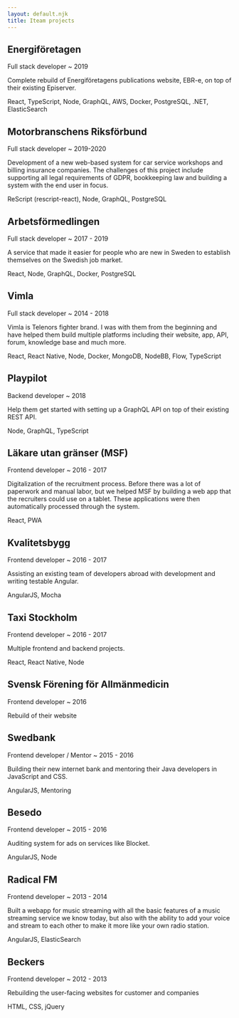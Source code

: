 ```yaml
---
layout: default.njk
title: Iteam projects
---
```


<div class="markdown grid grid-cols-1 md:grid-cols-12"><div class="col-span-12
md:col-start-3 md:col-end-13">

## Energiföretagen

<p class="text-sm text-gray-500">Full stack developer ~ 2019</p>

Complete rebuild of Energiföretagens publications website, EBR-e, on top of their existing Episerver.

<div class="mt-4 text-xs dark:text-gray-600">
React, TypeScript, Node, GraphQL, AWS, Docker, PostgreSQL, .NET, ElasticSearch
</div>

## Motorbranschens Riksförbund

<p class="text-sm text-gray-500">
Full stack developer ~ 2019-2020
</p>

Development of a new web-based system for car service workshops and billing insurance companies. The challenges of this project include supporting all legal requirements of GDPR, bookkeeping law and building a system with the end user in focus.

<div class="mt-4 text-xs dark:text-gray-600">
ReScript (rescript-react), Node, GraphQL, PostgreSQL
</div>

## Arbetsförmedlingen

<p class="text-sm text-gray-500">
Full stack developer ~ 2017 - 2019
</p>

A service that made it easier for people who are new in Sweden to establish themselves on the Swedish job market.

<div class="mt-4 text-xs dark:text-gray-600">
React, Node, GraphQL, Docker, PostgreSQL
</div>

## Vimla

<p class="text-sm text-gray-500">
Full stack developer ~ 2014 - 2018
</p>

Vimla is Telenors fighter brand. I was with them from the beginning and have helped them build multiple platforms including their website, app, API, forum, knowledge base and much more.

<div class="mt-4 text-xs dark:text-gray-600">
React, React Native, Node, Docker, MongoDB, NodeBB, Flow, TypeScript
</div>

## Playpilot

<p class="text-sm text-gray-500">
Backend developer ~ 2018
</p>

Help them get started with setting up a GraphQL API on top of their existing REST API.

<div class="mt-4 text-xs dark:text-gray-600">
Node, GraphQL, TypeScript
</div>

## Läkare utan gränser (MSF)

<p class="text-sm text-gray-500">
Frontend developer ~ 2016 - 2017
</p>

Digitalization of the recruitment process. Before there was a lot of paperwork and manual labor, but we helped MSF by building a web app that the recruiters could use on a tablet. These applications were then automatically processed through the system.

<div class="mt-4 text-xs dark:text-gray-600">
React, PWA
</div>

## Kvalitetsbygg

<p class="text-sm text-gray-500">
Frontend developer ~ 2016 - 2017
</p>

Assisting an existing team of developers abroad with development and writing testable Angular.

<div class="mt-4 text-xs dark:text-gray-600">
AngularJS, Mocha
</div>

## Taxi Stockholm

<p class="text-sm text-gray-500">
Frontend developer ~ 2016 - 2017
</p>

Multiple frontend and backend projects.

<div class="mt-4 text-xs dark:text-gray-600">
React, React Native, Node
</div>

## Svensk Förening för Allmänmedicin

<p class="text-sm text-gray-500">
Frontend developer ~ 2016
</p>

Rebuild of their website

## Swedbank

<p class="text-sm text-gray-500">
Frontend developer / Mentor ~ 2015 - 2016
</p>

Building their new internet bank and mentoring their Java developers in JavaScript and CSS.

<div class="mt-4 text-xs dark:text-gray-600">
AngularJS, Mentoring
</div>

## Besedo

<p class="text-sm text-gray-500">
Frontend developer ~ 2015 - 2016
</p>

Auditing system for ads on services like Blocket.

<div class="mt-4 text-xs dark:text-gray-600">
AngularJS, Node
</div>

## Radical FM

<p class="text-sm text-gray-500">
Frontend developer ~ 2013 - 2014
</p>

Built a webapp for music streaming with all the basic features of a music streaming service we know today, but also with the ability to add your voice and stream to each other to make it more like your own radio station.

<div class="mt-4 text-xs dark:text-gray-600">
AngularJS, ElasticSearch
</div>

## Beckers

<p class="text-sm text-gray-500">
Frontend developer ~ 2012 - 2013
</p>

Rebuilding the user-facing websites for customer and companies

<div class="mt-4 text-xs dark:text-gray-600">
HTML, CSS, jQuery
</div>

</div></div>
